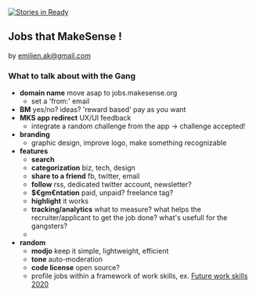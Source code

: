 [![Stories in Ready](https://badge.waffle.io/Em-AK/makesense_jobs.png?label=ready&title=Ready)](https://waffle.io/Em-AK/makesense_jobs)
## Jobs that MakeSense !
by emilien.ak@gmail.com

### What to talk about with the Gang

  * **domain name** move asap to jobs.makesense.org
    * set a 'from:' email
  * **BM** yes/no? ideas? 'reward based' pay as you want
  * **MKS app redirect** UX/UI feedback
    * integrate a random challenge from the app -> challenge accepted!
  * **branding** 
    * graphic design, improve logo, make something recognizable
  * **features**
    * **search**
    * **categorization** biz, tech, design
    * **share to a friend** fb, twitter, email
    * **follow** rss, dedicated twitter account, newsletter?
    * **$€gm€ntation** paid, unpaid? freelance tag?
    * **highlight** it works
    * **tracking/analytics** what to measure? what helps the recruiter/applicant to get the job done? what's usefull for the gangsters?
    * 
  * **random** 
    * **modjo** keep it simple, lightweight, efficient
    * **tone** auto-moderation
    * **code license** open source?
    * profile jobs within a framework of work skills, ex. [Future work skills 2020](http://www.iftf.org/our-work/global-landscape/work/future-work-skills-2020/)
